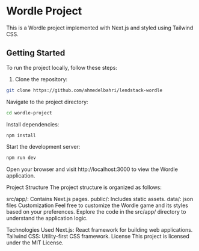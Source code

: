 # Wordle Project

This is a Wordle project implemented with Next.js and styled using Tailwind CSS.

## Getting Started

To run the project locally, follow these steps:

1. Clone the repository:

```bash
git clone https://github.com/ahmedelbahri/lendstack-wordle
```

Navigate to the project directory:
```bash
cd wordle-project
```

Install dependencies:
```bash
npm install
```

Start the development server:
```bash
npm run dev
```
Open your browser and visit http://localhost:3000 to view the Wordle application.

Project Structure
The project structure is organized as follows:

src/app/: Contains Next.js pages.
public/: Includes static assets.
data/: json files
Customization
Feel free to customize the Wordle game and its styles based on your preferences. Explore the code in the src/app/ directory to understand the application logic.

Technologies Used
Next.js: React framework for building web applications.
Tailwind CSS: Utility-first CSS framework.
License
This project is licensed under the MIT License.
